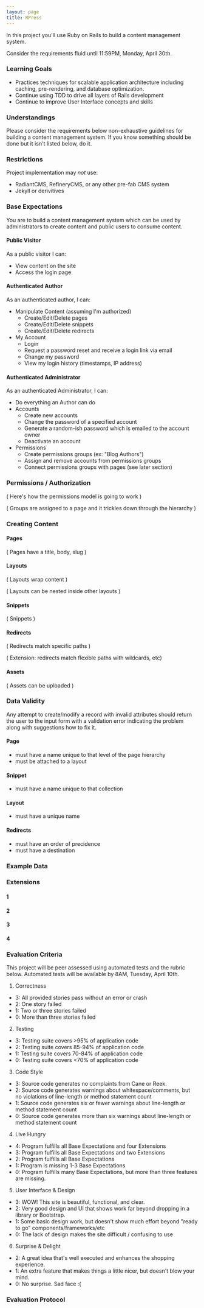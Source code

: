 ```yaml
---
layout: page
title: RPress
---
```


In this project you'll use Ruby on Rails to build a content management system.

<div class="note">
<p>Consider the requirements fluid until 11:59PM, Monday, April 30th.</p>
</div>

### Learning Goals

* Practices techniques for scalable application architecture including caching, pre-rendering, and database optimization.
* Continue using TDD to drive all layers of Rails development
* Continue to improve User Interface concepts and skills

### Understandings

Please consider the requirements below non-exhaustive guidelines for building a content management system. If you know something should be done but it isn't listed below, do it.

### Restrictions

Project implementation may *not* use:

* RadiantCMS, RefineryCMS, or any other pre-fab CMS system
* Jekyll or derivitives

### Base Expectations

You are to build a content management system which can be used by administrators to create content and public users to consume content.

#### Public Visitor

As a public visitor I can:

* View content on the site
* Access the login page

#### Authenticated Author

As an authenticated author, I can:

* Manipulate Content (assuming I'm authorized)
  * Create/Edit/Delete pages
  * Create/Edit/Delete snippets 
  * Create/Edit/Delete redirects
* My Account
  * Login
  * Request a password reset and receive a login link via email
  * Change my password
  * View my login history (timestamps, IP address)

#### Authenticated Administrator

As an authenticated Administrator, I can:

* Do everything an Author can do
* Accounts
  * Create new accounts 
  * Change the password of a specified account
  * Generate a random-ish password which is emailed to the account owner
  * Deactivate an account
* Permissions
  * Create permissions groups (ex: "Blog Authors")
  * Assign and remove accounts from permissions groups
  * Connect permissions groups with pages (see later section)

### Permissions / Authorization

( Here's how the permissions model is going to work )

( Groups are assigned to a page and it trickles down through the hierarchy )

### Creating Content

#### Pages

( Pages have a title, body, slug )

#### Layouts

( Layouts wrap content )

( Layouts can be nested inside other layouts )

#### Snippets

( Snippets )

#### Redirects

( Redirects match specific paths )

( Extension: redirects match flexible paths with wildcards, etc)

#### Assets

( Assets can be uploaded )

### Data Validity

Any attempt to create/modify a record with invalid attributes should return the user to the input form with a validation error indicating the problem along with suggestions how to fix it.

#### Page

* must have a name unique to that level of the page hierarchy
* must be attached to a layout

#### Snippet

* must have a name unique to that collection

#### Layout

* must have a unique name

#### Redirects

* must have an order of precidence
* must have a destination

### Example Data

### Extensions

#### 1

#### 2

#### 3

#### 4

### Evaluation Criteria

This project will be peer assessed using automated tests and the rubric below. Automated tests will be available by 8AM, Tuesday, April 10th.

1. Correctness
  * 3: All provided stories pass without an error or crash
  * 2: One story failed
  * 1: Two or three stories failed
  * 0: More than three stories failed
2. Testing
  * 3: Testing suite covers >95% of application code
  * 2: Testing suite covers 85-94% of application code
  * 1: Testing suite covers 70-84% of application code
  * 0: Testing suite covers <70% of application code
3. Code Style
  * 3: Source code generates no complaints from Cane or Reek.
  * 2: Source code generates warnings about whitespace/comments, but no violations of line-length or method statement count
  * 1: Source code generates six or fewer warnings about line-length or method statement count
  * 0: Source code generates more than six warnings about line-length or method statement count
4. Live Hungry
  * 4: Program fulfills all Base Expectations and four Extensions
  * 3: Program fulfills all Base Expectations and two Extensions
  * 2: Program fulfills all Base Expectations
  * 1: Program is missing 1-3 Base Expectations
  * 0: Program fulfills many Base Expectations, but more than three features are missing.
5. User Interface & Design
  * 3: WOW! This site is beautiful, functional, and clear.
  * 2: Very good design and UI that shows work far beyond dropping in a library or Bootstrap.
  * 1: Some basic design work, but doesn't show much effort beyond "ready to go" components/frameworks/etc
  * 0: The lack of design makes the site difficult / confusing to use
6. Surprise & Delight
  * 2: A great idea that's well executed and enhances the shopping experience.
  * 1: An extra feature that makes things a little nicer, but doesn't blow your mind.
  * 0: No surprise. Sad face :(

### Evaluation Protocol
